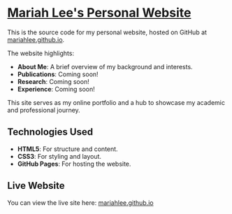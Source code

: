 # [Mariah Lee's Personal Website](https://mariahlee.github.io)

This is the source code for my personal website, hosted on GitHub at [mariahlee.github.io](https://mariahlee.github.io).

The website highlights:
- **About Me**: A brief overview of my background and interests.
- **Publications**: Coming soon!
- **Research**: Coming soon!
- **Experience**: Coming soon!

This site serves as my online portfolio and a hub to showcase my academic and professional journey.

## Technologies Used
- **HTML5**: For structure and content.
- **CSS3**: For styling and layout.
- **GitHub Pages**: For hosting the website.

## Live Website
You can view the live site here: [mariahlee.github.io](https://mariahlee.github.io)
